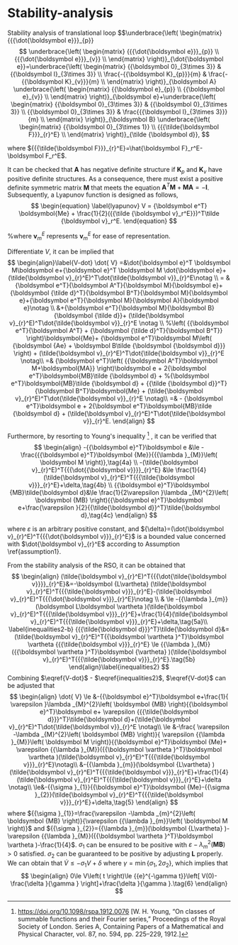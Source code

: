 # Stability-analysis
Stability analysis of translational loop
$$\underbrace{\left( \begin{matrix}{{{\dot{\boldsymbol e}}}_{p}} $$
    \underbrace{\left( \begin{matrix}
   {{{\dot{\boldsymbol e}}}_{p}}  \\
   {{{\dot{\boldsymbol e}}}_{v}}  \\
\end{matrix} \right)}_{\dot{\boldsymbol e}}=\underbrace{\left( \begin{matrix}
   {{\boldsymbol 0}_{3\times 3}} & {{\boldsymbol I}_{3\times 3}}  \\
   \frac{-{{\boldsymbol K}_{p}}}{m} & \frac{-{{\boldsymbol K}_{v}}}{m}  \\
\end{matrix} \right)}_{\boldsymbol A} \underbrace{\left( \begin{matrix}
   {{\boldsymbol e}_{p}}  \\
   {{\boldsymbol e}_{v}}  \\
\end{matrix} \right)}_{\boldsymbol e}+\underbrace{\left( \begin{matrix}
   {{\boldsymbol 0}_{3\times 3}} & {{\boldsymbol 0}_{3\times 3}}  \\
   {{\boldsymbol 0}_{3\times 3}} & \frac{{{\boldsymbol I}_{3\times 3}}}{m}  \\
\end{matrix} \right)}_{\boldsymbol B} \underbrace{\left( \begin{matrix}
   {{\boldsymbol 0}_{3\times 1}}  \\
   {{{\tilde{\boldsymbol F}}}_{r}^E}  \\
\end{matrix} \right)}_{\tilde {\boldsymbol d}},
$$


where ${{{\tilde{\boldsymbol F}}}_{r}^E}=\hat{\boldsymbol F}_r^E-\boldsymbol F_r^E$.

It can be checked that $\boldsymbol A$ has negative definite structure if $\boldsymbol K_p$ and $\boldsymbol K_v$ have positive definite structures. As a consequence, there must exist a positive definite symmetric matrix $\boldsymbol M$ that meets the equation $\boldsymbol A^T \boldsymbol M+\boldsymbol M \boldsymbol A=-\boldsymbol I$. Subsequently, a Lyapunov function is designed as follows,
$$
\begin{equation} \label{lyapunov}
     V = {\boldsymbol e^T} \boldsymbol{Me} + \frac{1}{2}({{\tilde {\boldsymbol v}_r^E}})^T\tilde {\boldsymbol v}_r^E.
\end{equation}
$$

%where $\boldsymbol v_m^E$ represents  $\boldsymbol v_m^E$ for ease of representation.

Differentiate $V$, it can be implied that 
$$
\begin{align}\label{V-dot}
  \dot{ V} =&\dot{\boldsymbol e}^T \boldsymbol M\boldsymbol e+{\boldsymbol e}^T \boldsymbol M \dot{\boldsymbol e}+(\tilde{\boldsymbol v}_{r}^E)^T\dot{\tilde{\boldsymbol v}}_{r}^E\notag \\
  = &{\boldsymbol e^T}{\boldsymbol A^T}{\boldsymbol M}{\boldsymbol e}+{\boldsymbol {\tilde d}^T}{\boldsymbol B^T}{\boldsymbol M}{\boldsymbol e}+{\boldsymbol e^T}{\boldsymbol M}{\boldsymbol A}{\boldsymbol e}\notag \\
  &+{\boldsymbol e^T}{\boldsymbol M}{\boldsymbol B}{\boldsymbol {\tilde d}}+ (\tilde{\boldsymbol v}_{r}^E)^T\dot{\tilde{\boldsymbol v}}_{r}^E \notag \\
  %\left( {{\boldsymbol e^T}{\boldsymbol A^T} + {\boldsymbol {\tilde d}^T}{\boldsymbol B^T}} \right)\boldsymbol{Me}+ {\boldsymbol e^T}\boldsymbol M\left( {\boldsymbol {Ae} + \boldsymbol B\tilde {\boldsymbol {\boldsymbol d}}} \right)  + (\tilde{\boldsymbol v}_{r}^E)^T\dot{\tilde{\boldsymbol v}}_{r}^E \notag\\
 =& {\boldsymbol e^T}\left( {{\boldsymbol A^T}\boldsymbol M+\boldsymbol{MA}} \right)\boldsymbol e + 2{\boldsymbol e^T}\boldsymbol{MB}\tilde {\boldsymbol d} +
 %{\boldsymbol e^T}\boldsymbol{MB}\tilde {\boldsymbol d} + {{\tilde {\boldsymbol d}}^T}{\boldsymbol B^T}\boldsymbol{Me} + 
 (\tilde{\boldsymbol v}_{r}^E)^T\dot{\tilde{\boldsymbol v}}_{r}^E \notag\\
 =&  - {\boldsymbol e^T}\boldsymbol e + 2{\boldsymbol e^T}\boldsymbol{MB}\tilde {\boldsymbol d} + (\tilde{\boldsymbol v}_{r}^E)^T\dot{\tilde{\boldsymbol v}}_{r}^E.
\end{align}
$$

Furthermore, by resorting to Young's inequality [^1] , it can be verified that 
$$
\begin{align}
        -{{\boldsymbol e}^T}\boldsymbol e &\le -\frac{{{\boldsymbol e}^T}\boldsymbol {Me}}{{{\lambda }_{M}}\left( \boldsymbol M \right)},\tag{4a} \\
        -(\tilde{\boldsymbol v}_{r}^E)^T{{{\dot{{\boldsymbol v}}}}_{r}^E} &\le \frac{1}{4}(\tilde{\boldsymbol v}_{r}^E)^T{{{\tilde{\boldsymbol v}}}_{r}^E}+\delta,\tag{4b} \\
        {{\boldsymbol e}^T}\boldsymbol {MB}\tilde{\boldsymbol d}&\le \frac{1}{2\varepsilon }\lambda _{M}^{2}\left( \boldsymbol {MB} \right){{\boldsymbol e}^T}\boldsymbol e+\frac{\varepsilon }{2}{{\tilde{\boldsymbol d}}^T}\tilde{\boldsymbol d},\tag{4c}
    \end{align}
$$

where  $\varepsilon$ is an arbitrary positive constant, and ${\delta}=(\dot{\boldsymbol v}_{r}^E)^T{{{\dot{\boldsymbol v}}}_{r}^E}$  is a bounded value concerned with $\dot{\boldsymbol v}_{r}^E$ according to Assumption \ref{assumption1}.

From the stability analysis of the RSO, it can be obtained that 
$$
\begin{align} 
   (\tilde{\boldsymbol v}_{r}^E)^T{{{\dot{\tilde{\boldsymbol v}}}}_{r}^E}&=-\boldsymbol {L\vartheta} (\tilde{\boldsymbol v}_{r}^E)^T{{{\tilde{\boldsymbol v}}}_{r}^E}-(\tilde{\boldsymbol v}_{r}^E)^T{{{\dot{\boldsymbol v}}}_{r}^E}\notag \\ 
 & \le -{{\lambda }_{m}}(\boldsymbol L\boldsymbol \vartheta )(\tilde{\boldsymbol v}_{r}^E)^T{{{\tilde{\boldsymbol v}}}_{r}^E}+\frac{1}{4}(\tilde{\boldsymbol v}_{r}^E)^T{{{\tilde{\boldsymbol v}}}_{r}^E}+\delta,\tag{5a}\\
  \label{inequalities2-b} {{{\tilde{\boldsymbol d}}}^T}\tilde{\boldsymbol d}&=(\tilde{\boldsymbol v}_{r}^E)^T{{\boldsymbol \vartheta }^T}\boldsymbol \vartheta {{{\tilde{\boldsymbol v}}}_{r}^E} \le {{\lambda }_{M}}({{\boldsymbol \vartheta }^T}\boldsymbol {\vartheta} )(\tilde{\boldsymbol v}_{r}^E)^T{{{\tilde{\boldsymbol v}}}_{r}^E}.\tag{5b}
 \end{align}\label{inequalities2}
$$
Combining $\eqref{V-dot}$ - $\eqref{inequalities2}$, $\eqref{V-dot}$ can be adjusted that
$$
\begin{align}
\dot{ V} \le &-{{\boldsymbol e}^T}\boldsymbol e+\frac{1}{ \varepsilon }\lambda _{M}^{2}\left( \boldsymbol {MB} \right){{\boldsymbol e}^T}\boldsymbol e+ \varepsilon {{{\tilde{\boldsymbol d}}}^T}\tilde{\boldsymbol d}+(\tilde{\boldsymbol v}_{r}^E)^T\dot{\tilde{\boldsymbol v}}_{r}^E \notag\\
 \le &-\frac{ \varepsilon -\lambda _{M}^{2}\left( \boldsymbol {MB} \right)}{ \varepsilon {{\lambda }_{M}}\left( \boldsymbol M \right)}{{\boldsymbol e}^T}\boldsymbol {Me}+ \varepsilon {{\lambda }_{M}}({{\boldsymbol \vartheta }^T}\boldsymbol \vartheta )(\tilde{\boldsymbol v}_{r}^E)^T{{{\tilde{\boldsymbol v}}}_{r}^E}\notag\\
&-{{\lambda }_{m}}(\boldsymbol {L\vartheta} )(\tilde{\boldsymbol v}_{r}^E)^T{{{\tilde{\boldsymbol v}}}_{r}^E}+\frac{1}{4}(\tilde{\boldsymbol v}_{r}^E)^T{{{\tilde{\boldsymbol v}}}_{r}^E}+\delta \notag\\
  \le&-{{\sigma }_{1}}{{\boldsymbol e}^T}\boldsymbol {Me}-{{\sigma }_{2}}(\tilde{\boldsymbol v}_{r}^E)^T{{{\tilde{\boldsymbol v}}}_{r}^E}+\delta,\tag{5}
\end{align}
$$
where ${{\sigma }_{1}}=\frac{\varepsilon -\lambda _{m}^{2}\left( \boldsymbol {MB} \right)}{\varepsilon {{\lambda }_{m}}\left( \boldsymbol M \right)}$ and ${{\sigma }_{2}}={{\lambda }_{m}}(\boldsymbol {L\vartheta} )-\varepsilon {{\lambda }_{M}}({{\boldsymbol \vartheta }^T}\boldsymbol \vartheta )-\frac{1}{4}$. $\sigma_1$ can be ensured to be positive with $\varepsilon -\lambda _{m}^{2}\left( \boldsymbol {MB} \right)>0$ satisfied. $\sigma_2$ can be guaranteed to be positive by adjusting $\boldsymbol L$ properly.
We can obtain that $\dot{V} \le -\sigma_1V+\delta$ where $\gamma =\min \left\{ {{\sigma }_{1}},2{{\sigma }_{2}} \right\}$, which implies that
$$
\begin{align}
 0\le V\left( t \right)\le {{e}^{-\gamma t}}\left[ V(0)-\frac{\delta }{\gamma } \right]+\frac{\delta }{\gamma }.\tag{6}
 \end{align}
$$



[^1]: https://doi.org/10.1098/rspa.1912.0076 [W. H. Young, “On classes of summable functions and their Fourier series,” Proceedings of the Royal Society of London. Series A, Containing Papers of a Mathematical and Physical Character, vol. 87, no. 594, pp. 225–229, 1912.] 

